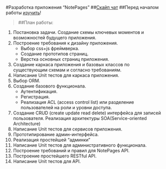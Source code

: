 #Разработка приложения “NotePages”
##[Скайп чат]()
##Перед началом работы [изучить](https://github.com/CawaKharkov/notePages/issues/2)! 

>##План работы:

1.	Постановка задачи. Создание схемы ключевых моментов и возможностей будущего приложения.
2.	Построение требования к дизайну приложения.
	- Выбор css+js фреймверка.
	- Создание прототипов страниц.
	- Верстка основных страниц приложения.
3.  Создание каркаса приложения и базовых классов по существующим схемам и согласно требованиям.
4.  Написание Unit тестов для каркаса приложения.
5.  Выбор ORM.
6.  Создание базового функционала.
	- Аутентификация.
	- Регистрация.
	- Реализация ACL (access control list) или разделение пользователей на роли и уровни доступа.
7.   Создание CRUD (create update read delete) интерфейса для записей пользователя. Реализация архитектуры SOA(Service-oriented Architecture)
8.   Написание  Unit тестов для сервисов приложения.
9.   Прототипирование админ-интерфейса.
10.  Реализация простейшей “админки”
11.  Написание  Unit тестов для административного функционала.
12.  Построение требований и правил для NotePages API.
13.  Построение простейшего RESTful API.
14.  Написание  Unit тестов для API.
